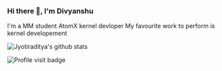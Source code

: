 ### Hi there 👋, I'm Divyanshu

I'm a MM student 
AtomX kernel devloper
My favourite work to perform is kernel developement

![Jyotiraditya's github stats](https://github-readme-stats.vercel.app/api?username=Divyanshu-Modi&show_icons=true&count_private=true_&title_color=333&icon_color=333&hide=["issues"])

![Profile visit badge](https://komarev.com/ghpvc/?username=Divyanshu-Modi&style=flat-square)
